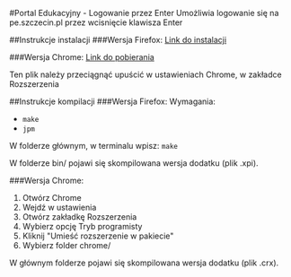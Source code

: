 #Portal Edukacyjny - Logowanie przez Enter
Umożliwia logowanie się na pe.szczecin.pl przez wcisnięcie klawisza Enter

##Instrukcje instalacji
###Wersja Firefox:
[Link do instalacji](https://addons.mozilla.org/pl/firefox/addon/pepe/)

###Wersja Chrome:
[Link do pobierania](https://github.com/mkopec/pepe/blob/master/bin/chrome.crx?raw=true)

Ten plik należy przeciągnąć upuścić w ustawieniach Chrome, w zakładce Rozszerzenia

##Instrukcje kompilacji
###Wersja Firefox:
Wymagania:
- `make`
- `jpm`

W folderze głównym, w terminalu wpisz: `make`

W folderze bin/ pojawi się skompilowana wersja dodatku (plik .xpi).

###Wersja Chrome:
1. Otwórz Chrome
2. Wejdź w ustawienia
3. Otwórz zakładkę Rozszerzenia
4. Wybierz opcję Tryb programisty
5. Kliknij "Umieść rozszerzenie w pakiecie"
6. Wybierz folder chrome/

W głównym folderze pojawi się skompilowana wersja dodatku (plik .crx).

